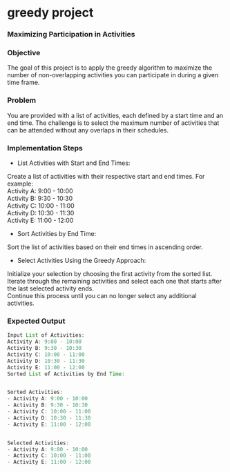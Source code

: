 # greedy project


### Maximizing Participation in Activities   

### Objective   
The goal of this project is to apply the greedy algorithm to maximize the number of non-overlapping activities you can participate in during a given time frame.

### Problem
You are provided with a list of activities, each defined by a start time and an end time. The challenge is to select the maximum number of activities that can be attended without any overlaps in their schedules.

### Implementation Steps
- List Activities with Start and End Times:

Create a list of activities with their respective start and end times. For example:   
Activity A: 9:00 - 10:00   
Activity B: 9:30 - 10:30   
Activity C: 10:00 - 11:00   
Activity D: 10:30 - 11:30   
Activity E: 11:00 - 12:00   
   
- Sort Activities by End Time:
  
Sort the list of activities based on their end times in ascending order.
   
- Select Activities Using the Greedy Approach:

Initialize your selection by choosing the first activity from the sorted list.   
Iterate through the remaining activities and select each one that starts after the last selected activity ends.    
Continue this process until you can no longer select any additional activities.   
   
### Expected Output   

``` java
Input List of Activities:
Activity A: 9:00 - 10:00
Activity B: 9:30 - 10:30
Activity C: 10:00 - 11:00
Activity D: 10:30 - 11:30
Activity E: 11:00 - 12:00
Sorted List of Activities by End Time:


Sorted Activities:
- Activity A: 9:00 - 10:00
- Activity B: 9:30 - 10:30
- Activity C: 10:00 - 11:00
- Activity D: 10:30 - 11:30
- Activity E: 11:00 - 12:00


Selected Activities:
- Activity A: 9:00 - 10:00
- Activity C: 10:00 - 11:00
- Activity E: 11:00 - 12:00
```
